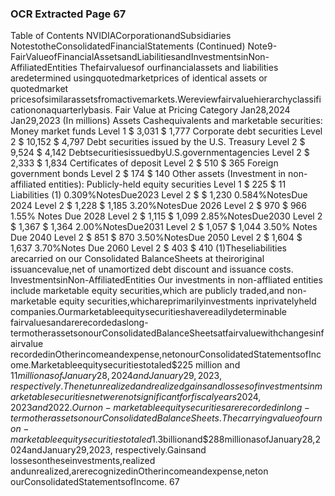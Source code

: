 ### OCR Extracted Page 67

Table of Contents
NVIDIACorporationandSubsidiaries
NotestotheConsolidatedFinancialStatements
(Continued)
Note9-FairValueofFinancialAssetsandLiabilitiesandInvestmentsinNon-AffiliatedEntities
Thefairvaluesof ourfinancialassets and liabilities aredetermined usingquotedmarketprices of identical assets or quotedmarket
pricesofsimilarassetsfromactivemarkets.Wereviewfairvaluehierarchyclassificationonaquarterlybasis.
Fair Value at
Pricing Category
Jan28,2024
Jan29,2023
(In millions)
Assets
Cashequivalents and marketable securities:
Money market funds
Level 1
$
3,031
$
1,777
Corporate debt securities
Level 2
$
10,152
$
4,797
Debt securities issued by the U.S. Treasury
Level 2
$
9,524
$
4,142
DebtsecuritiesissuedbyU.S.governmentagencies
Level 2
$
2,333
$
1,834
Certificates of deposit
Level 2
$
510
$
365
Foreign government bonds
Level 2
$
174
$
140
Other assets (Investment in non-affiliated entities):
Publicly-held equity securities
Level 1
$
225
$
11
Liabilities (1)
0.309%NotesDue2023
Level 2
$
$
1,230
0.584%NotesDue 2024
Level 2
$
1,228
$
1,185
3.20%NotesDue 2026
Level 2
$
970
$
966
1.55% Notes Due 2028
Level 2
$
1,115
$
1,099
2.85%NotesDue2030
Level 2
$
1,367
$
1,364
2.00%NotesDue2031
Level 2
$
1,057
$
1,044
3.50% Notes Due 2040
Level 2
$
851
$
870
3.50%NotesDue 2050
Level 2
$
1,604
$
1,637
3.70%Notes Due 2060
Level 2
$
403
$
410
(1)Theseliabilities arecarried on our Consolidated BalanceSheets at theiroriginal issuancevalue,net of unamortized debt discount and issuance costs.
InvestmentsinNon-AffiliatedEntities
Our investments in non-affliated entities include marketable equity securities,which are publicly traded,and non-marketable equity
securities,whichareprimarilyinvestments inprivatelyheld companies.Ourmarketableequitysecuritieshavereadilydeterminable
fairvaluesandarerecordedaslong-termotherassetsonourConsolidatedBalanceSheetsatfairvaluewithchangesinfairvalue
recordedinOtherincomeandexpense,netonourConsolidatedStatementsofIncome.Marketableequitysecuritiestotaled$225
million and $11 million as of January28,2024 and January 29,2023,respectively.The net unrealized and realized gains and losses
of investments inmarketable securitiesnet werenot significant forfiscalyears2024,2023 and2022.
Our non-marketable equity securities are recorded in long-term other assets on our Consolidated Balance Sheets. The carrying
valueofournon-marketableequitysecuritiestotaled$1.3billionand$288millionasofJanuary28,2024andJanuary29,2023,
respectively.Gainsand lossesontheseinvestments,realized andunrealized,arerecognizedinOtherincomeandexpense,neton
ourConsolidatedStatementsofIncome.
67